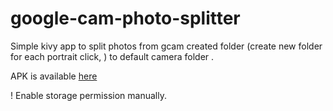 # google-cam-photo-splitter
Simple kivy app to split photos from gcam created folder (create new folder for each portrait click, ) to default camera folder . 

APK is available [here](https://mega.nz/#!3qQ0wS6C!wpjV_DtoSJFYRbU1uEtEHFsr7B9RQw6PatudPfzVHH0)

! Enable storage permission manually.
